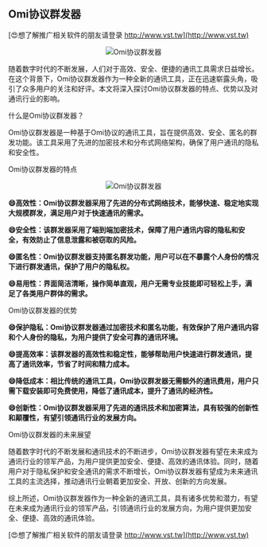 ## **Omi协议群发器**

[😍想了解推广相关软件的朋友请登录 http://www.vst.tw](http://www.vst.tw)

 <center><img src="https://vst.tw/MP4/tuiguang/png/3.png" alt="Omi协议群发器"></center>

随着数字时代的不断发展，人们对于高效、安全、便捷的通讯工具需求日益增长。在这个背景下，Omi协议群发器作为一种全新的通讯工具，正在迅速崭露头角，吸引了众多用户的关注和好评。本文将深入探讨Omi协议群发器的特点、优势以及对通讯行业的影响。

什么是Omi协议群发器？

Omi协议群发器是一种基于Omi协议的通讯工具，旨在提供高效、安全、匿名的群发功能。该工具采用了先进的加密技术和分布式网络架构，确保了用户通讯的隐私和安全性。

Omi协议群发器的特点

 <center><img src="https://vst.tw/MP4/tuiguang/png/8.png" alt="Omi协议群发器"></center>

**😄高效性：Omi协议群发器采用了先进的分布式网络技术，能够快速、稳定地实现大规模群发，满足用户对于快速通讯的需求。**

**😄安全性：该群发器采用了端到端加密技术，保障了用户通讯内容的隐私和安全，有效防止了信息泄露和被窃取的风险。**

**😄匿名性：Omi协议群发器支持匿名群发功能，用户可以在不暴露个人身份的情况下进行群发通讯，保护了用户的隐私权。**

**😄易用性：界面简洁清晰，操作简单直观，用户无需专业技能即可轻松上手，满足了各类用户群体的需求。**

Omi协议群发器的优势

**😄保护隐私：Omi协议群发器通过加密技术和匿名功能，有效保护了用户通讯内容和个人身份的隐私，为用户提供了安全可靠的通讯环境。**

**😄提高效率：该群发器的高效性和稳定性，能够帮助用户快速进行群发通讯，提高了通讯效率，节省了时间和精力成本。**

**😄降低成本：相比传统的通讯工具，Omi协议群发器无需额外的通讯费用，用户只需下载安装即可免费使用，降低了通讯成本，提升了通讯的经济性。**

**😄创新性：Omi协议群发器采用了先进的通讯技术和加密算法，具有较强的创新性和颠覆性，有望引领通讯行业的发展方向。**

Omi协议群发器的未来展望

随着数字时代的不断发展和通讯技术的不断进步，Omi协议群发器有望在未来成为通讯行业的领军产品，为用户提供更加安全、便捷、高效的通讯体验。同时，随着用户对于隐私保护和安全通讯的需求不断增长，Omi协议群发器有望成为未来通讯工具的主流选择，推动通讯行业朝着更加安全、开放、创新的方向发展。

综上所述，Omi协议群发器作为一种全新的通讯工具，具有诸多优势和潜力，有望在未来成为通讯行业的领军产品，引领通讯行业的发展方向，为用户提供更加安全、便捷、高效的通讯体验。

[😍想了解推广相关软件的朋友请登录 http://www.vst.tw](http://www.vst.tw)



